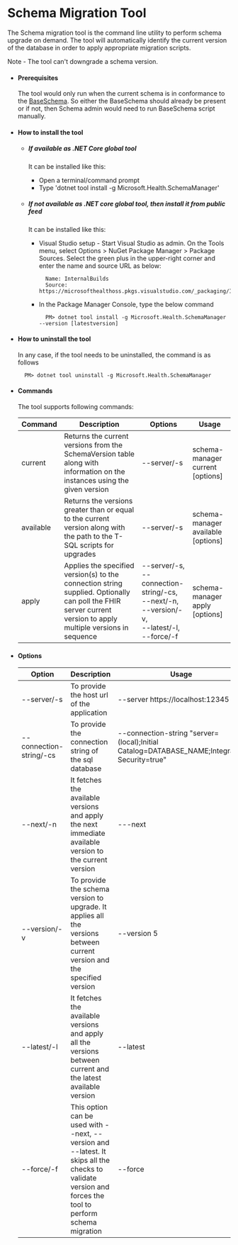 # Schema Migration Tool
The Schema migration tool is the command line utility to perform schema upgrade on demand. The tool will automatically identify the current version of the database in order to apply appropriate migration scripts.

Note - The tool can't downgrade a schema version.

- #### Prerequisites
    The tool would only run when the current schema is in conformance to the [BaseSchema](BaseSchema.md). So either the BaseSchema should already be present or if not, then Schema admin would need to run BaseSchema script manually.

- #### How to install the tool

    - ##### If available as .NET Core global tool 

        It can be installed like this:

        - Open a terminal/command prompt 
        - Type 'dotnet tool install -g Microsoft.Health.SchemaManager'

     - ##### If not available as .NET core global tool, then install it from public feed

        It can be installed like this:
            
        - Visual Studio setup - Start Visual Studio as admin. On the Tools menu, select Options > NuGet Package Manager > Package Sources. Select the green plus in the upper-right corner and enter the name and source URL as below:

                Name: InternalBuilds
                Source: https://microsofthealthoss.pkgs.visualstudio.com/_packaging/InternalBuilds/nuget/v3/index.json
        
        - In the Package Manager Console, type the below command
        
                PM> dotnet tool install -g Microsoft.Health.SchemaManager --version [latestversion]

- #### How to uninstall the tool
    In any case, if the tool needs to be uninstalled, the command is as follows

        PM> dotnet tool uninstall -g Microsoft.Health.SchemaManager          

- #### Commands
    The tool supports following commands:

    |Command|Description|Options|Usage
    |--------|---|---|---|
    |current|Returns the current versions from the SchemaVersion table along with information on the instances using the given version|--server/-s|schema-manager current [options]
    |available|Returns the versions greater than or equal to the current version along with the path to the T-SQL scripts for upgrades|--server/-s|schema-manager available [options]
    |apply|Applies the specified version(s) to the connection string supplied. Optionally can poll the FHIR server current version to apply multiple versions in sequence|--server/-s,<br /> --connection-string/-cs,<br /> --next/-n,<br /> --version/-v,<br /> --latest/-l,<br /> --force/-f|schema-manager apply [options]

- #### Options 

    |Option|Description|Usage
    |--------|---|---|
    |--server/-s|To provide the host url of the application| --server https://localhost:12345|
    --connection-string/-cs| To provide the connection string  of the sql database| --connection-string "server=(local);Initial Catalog=DATABASE_NAME;Integrated Security=true"|
    --next/-n| It fetches the available versions and apply the next immediate available version to the current version| ---next|
    --version/-v|To provide the schema version to upgrade. It applies all the versions between current version and the specified version|--version 5|
    --latest/-l|It fetches the available versions and apply all the versions between current and the latest available version|--latest|
    --force/-f|This option can be used with --next, --version and --latest. It skips all the checks to validate version and forces the tool to perform schema migration|--force